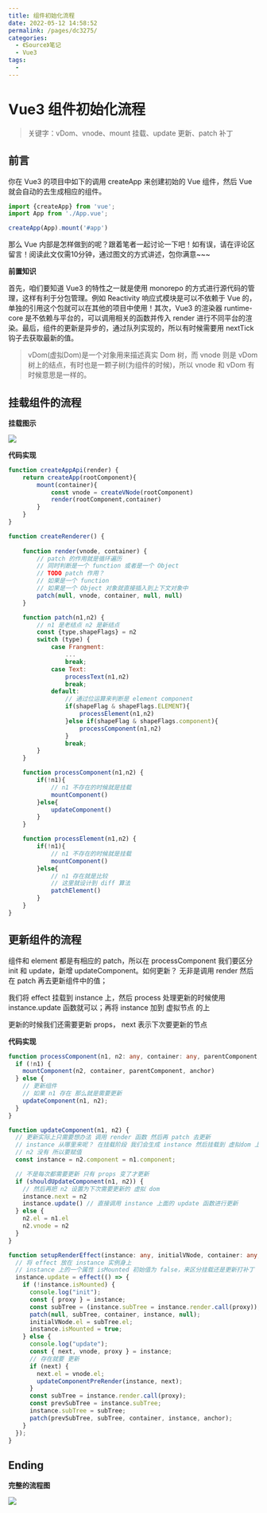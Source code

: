 ```yaml
---
title: 组件初始化流程
date: 2022-05-12 14:58:52
permalink: /pages/dc3275/
categories:
  - 《Source》笔记
  - Vue3
tags:
  - 
---
```


# Vue3 组件初始化流程

> 关键字：vDom、vnode、mount 挂载、update 更新、patch 补丁

## 前言

你在 Vue3 的项目中如下的调用 createApp 来创建初始的 Vue 组件，然后 Vue 就会自动的去生成相应的组件。

```ts
import {createApp} from 'vue';
import App from './App.vue';

createApp(App).mount('#app')
```

那么 Vue 内部是怎样做到的呢？跟着笔者一起讨论一下吧！如有误，请在评论区留言！阅读此文仅需10分钟，通过图文的方式讲述，包你满意~~~

**前置知识**

首先，咱们要知道 Vue3 的特性之一就是使用 monorepo 的方式进行源代码的管理，这样有利于分包管理。例如 Reactivity 响应式模块是可以不依赖于 Vue 的，单独的引用这个包就可以在其他的项目中使用！其次，Vue3 的渲染器 runtime-core 是不依赖与平台的，可以调用相关的函数并传入 render 进行不同平台的渲染。最后，组件的更新是异步的，通过队列实现的，所以有时候需要用 nextTick 钩子去获取最新的值。 

> vDom(虚拟Dom)是一个对象用来描述真实 Dom 树，而 vnode 则是 vDom 树上的结点，有时也是一颗子树(为组件的时候)，所以 vnode 和 vDom 有时候意思是一样的。

## 挂载组件的流程

**挂载图示**

![](http://66.152.176.25:8000/home/images/artical/组件的挂载流程.png)

**代码实现**

```js
function createAppApi(render) {
    return createApp(rootComponent){
        mount(container){
            const vnode = createVNode(rootComponent)
            render(rootComponent,container)
        }
    }
}
```

```js
function createRenderer() {
    
    function render(vnode, container) {
        // patch 的作用就是循环遍历
        // 同时判断是一个 function 或者是一个 Object
        // TODO patch 作用？
        // 如果是一个 function 
        // 如果是一个 Object 对象就直接插入到上下文对象中
        patch(null, vnode, container, null, null)
    }

    function patch(n1,n2) {
        // n1 是老结点 n2 是新结点
        const {type,shapeFlags} = n2
        switch (type) {
            case Frangment:
                ...
                break;
            case Text:
                processText(n1,n2)
                break;
            default:
                // 通过位运算来判断是 element component
                if(shapeFlag & shapeFlags.ELEMENT){
                    processElement(n1,n2)
                }else if(shapeFlag & shapeFlags.component){
                    processComponent(n1,n2)
                }
                break;
        }
    }

    function processComponent(n1,n2) {
        if(!n1){
            // n1 不存在的时候就是挂载
            mountComponent()
        }else{
            updateComponent()
        }
    }

    function processElement(n1,n2) {
        if(!n1){
            // n1 不存在的时候就是挂载
            mountComponent()
        }else{
            // n1 存在就是比较
            // 这里就设计到 diff 算法
            patchElement()
        }
    }
}
```

## 更新组件的流程

组件和 element 都是有相应的 patch，所以在 processComponent 我们要区分 init 和 update，新增 updateComponent。如何更新？
无非是调用 render 然后在 patch 再去更新组件中的值；

我们将 effect 挂载到 instance 上，然后 process 处理更新的时候使用 instance.update 函数就可以；再将 instance 加到 虚拟节点 的上

更新的时候我们还需要更新 props， next 表示下次要更新的节点

**代码实现**

```ts
function processComponent(n1, n2: any, container: any, parentComponent, anchor) {
  if (!n1) {
    mountComponent(n2, container, parentComponent, anchor)
  } else {
    // 更新组件
    // 如果 n1 存在 那么就是需要更新
    updateComponent(n1, n2);
  }
}

function updateComponent(n1, n2) {
  // 更新实际上只需要想办法 调用 render 函数 然后再 patch 去更新
  // instance 从哪里来呢？ 在挂载阶段 我们会生成 instance 然后挂载到 虚拟dom 上
  // n2 没有 所以要赋值
  const instance = n2.component = n1.component;

  // 不是每次都需要更新 只有 props 变了才更新
  if (shouldUpdateComponent(n1, n2)) {
    // 然后再把 n2 设置为下次需要更新的 虚拟 dom
    instance.next = n2
    instance.update() // 直接调用 instance 上面的 update 函数进行更新
  } else {
    n2.el = n1.el
    n2.vnode = n2
  }
}

function setupRenderEffect(instance: any, initialVNode, container: any, anchor) {
  // 将 effect 放在 instance 实例身上
  // instance 上的一个属性 isMounted 初始值为 false，来区分挂载还是更新打补丁
  instance.update = effect(() => {
    if (!instance.isMounted) {
      console.log("init");
      const { proxy } = instance;
      const subTree = (instance.subTree = instance.render.call(proxy));
      patch(null, subTree, container, instance, null);
      initialVNode.el = subTree.el;
      instance.isMounted = true;
    } else {
      console.log("update");
      const { next, vnode, proxy } = instance;
      // 存在就要 更新
      if (next) {
        next.el = vnode.el;
        updateComponentPreRender(instance, next);
      }
      const subTree = instance.render.call(proxy);
      const prevSubTree = instance.subTree;
      instance.subTree = subTree;
      patch(prevSubTree, subTree, container, instance, anchor);
    }
  });
}
```

## Ending

**完整的流程图**

![](http://66.152.176.25:8000/home/images/artical/Vue3组件初始化与更新流程.png)
